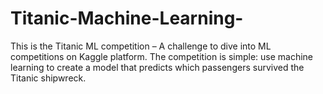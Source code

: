 # Titanic-Machine-Learning-
This is the Titanic ML competition – A challenge to dive into ML competitions on Kaggle platform.
The competition is simple: use machine learning to create a model that predicts which passengers survived the Titanic shipwreck.
